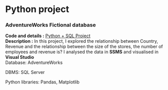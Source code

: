 # Python project

### AdventureWorks Fictional database 
**Code and details :** [Python + SQL Project](https://github.com/chungyuenleung/Pythonproject/blob/main/Python_and_SQL_project(Adventurework).pdf) <br>
**Description :** In this project, I explored the relationship between Country, Revenue and the relationship between the size of the stores, the number of employees and revenue is? I analysed the data in **SSMS** and visualised in **Visual Studio**  <br>
Database: AdventureWorks

DBMS: SQL Server

Python libraries: Pandas, Matplotlib
